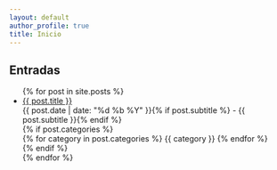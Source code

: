 ```yaml
---
layout: default
author_profile: true
title: Inicio
---
```


<h2 class="entradas-title">Entradas</h2>
<ul class="post-list">
  {% for post in site.posts %}
    <li class="post-item">
      <div class="post-title">
        <a href="{{ post.url | relative_url }}">{{ post.title }}</a>
      </div>
      <div class="post-meta">
        {{ post.date | date: "%d %b %Y" }}{% if post.subtitle %} - {{ post.subtitle }}{% endif %}
      </div>
      {% if post.categories %}
        <div class="post-categories">
          {% for category in post.categories %}
            <span class="category-badge">{{ category }}</span>
          {% endfor %}
        </div>
      {% endif %}
    </li>
  {% endfor %}
</ul>
